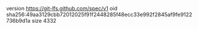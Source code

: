version https://git-lfs.github.com/spec/v1
oid sha256:49aa3129cbb72012025f91f2448285f48ecc33e992f2845af9fe9122736b9d1a
size 4332
